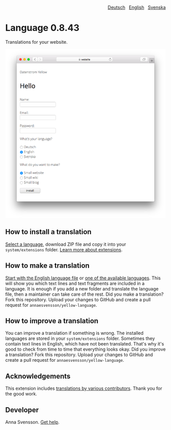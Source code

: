 <p align="right"><a href="README-de.md">Deutsch</a> &nbsp; <a href="README.md">English</a> &nbsp; <a href="README-sv.md">Svenska</a></p>

# Language 0.8.43

Translations for your website.

<p align="center"><img src="language-screenshot.png?raw=true" alt="Screenshot"></p>

## How to install a translation

[Select a language](https://github.com/annaesvensson/yellow-language/tree/main/translations), download ZIP file and copy it into your `system/extensions` folder. [Learn more about extensions](https://github.com/annaesvensson/yellow-update).

## How to make a translation

[Start with the English language file](https://github.com/annaesvensson/yellow-language/blob/main/translations/english/english.php) or [one of the available languages](https://github.com/annaesvensson/yellow-language/tree/main/translations). This will show you which text lines and text fragments are included in a language. It is enough if you add a new folder and translate the language file, then a maintainer can take care of the rest. Did you make a translation? Fork this repository. Upload your changes to GitHub and create a pull request for `annaesvensson/yellow-language`.

## How to improve a translation

You can improve a translation if something is wrong. The installed languages are stored in your `system/extensions` folder. Sometimes they contain text lines in English, which have not been translated. That's why it's good to check from time to time that everything looks okay. Did you improve a translation? Fork this repository. Upload your changes to GitHub and create a pull request for `annaesvensson/yellow-language`.

## Acknowledgements

This extension includes [translations by various contributors](https://github.com/annaesvensson/yellow-language/graphs/contributors). Thank you for the good work.

## Developer

Anna Svensson. [Get help](https://datenstrom.se/yellow/help/).
